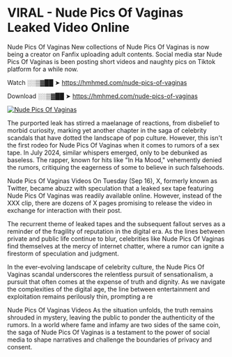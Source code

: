 # VIRAL - Nude Pics Of Vaginas Leaked Video Online

Nude Pics Of Vaginas New collections of Nude Pics Of Vaginas is now being a creator on Fanfix uploading adult contents. Social media star Nude Pics Of Vaginas is been posting short videos and naughty pics on Tiktok platform for a while now.

Watch ░░▒▓██ ➤ https://hmhmed.com/nude-pics-of-vaginas

Download ░░▒▓██ ➤ https://hmhmed.com/nude-pics-of-vaginas

[![Nude Pics Of Vaginas](https://i.imgur.com/dJHk4Zq.gif)](https://hmhmed.com/nude-pics-of-vaginas)

The purported leak has stirred a maelanage of reactions, from disbelief to morbid curiosity, marking yet another chapter in the saga of celebrity scandals that have dotted the landscape of pop culture. However, this isn't the first rodeo for Nude Pics Of Vaginas when it comes to rumors of a sex tape. In July 2024, similar whispers emerged, only to be debunked as baseless. The rapper, known for hits like "In Ha Mood," vehemently denied the rumors, critiquing the eagerness of some to believe in such falsehoods.

Nude Pics Of Vaginas Videos
On Tuesday (Sep 16), X, formerly known as Twitter, became abuzz with speculation that a leaked sex tape featuring Nude Pics Of Vaginas was readily available online. However, instead of the XXX clip, there are dozens of X pages promising to release the video in exchange for interaction with their post.

The recurrent theme of leaked tapes and the subsequent fallout serves as a reminder of the fragility of reputation in the digital era. As the lines between private and public life continue to blur, celebrities like Nude Pics Of Vaginas find themselves at the mercy of internet chatter, where a rumor can ignite a firestorm of speculation and judgment.

In the ever-evolving landscape of celebrity culture, the Nude Pics Of Vaginas scandal underscores the relentless pursuit of sensationalism, a pursuit that often comes at the expense of truth and dignity. As we navigate the complexities of the digital age, the line between entertainment and exploitation remains perilously thin, prompting a re

Nude Pics Of Vaginas Videos
As the situation unfolds, the truth remains shrouded in mystery, leaving the public to ponder the authenticity of the rumors. In a world where fame and infamy are two sides of the same coin, the saga of Nude Pics Of Vaginas is a testament to the power of social media to shape narratives and challenge the boundaries of privacy and consent.